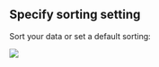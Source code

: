 [comment]: # ($page_title=Sort)

## Specify sorting setting

Sort your data or set a default sorting:

![](https://gblobscdn.gitbook.com/assets%2F-LQ08RFAKZvFADEiXKFy%2F-MjdGCqxlbkT8Vx6x-ht%2F-MjdLI9omlDy8XtbjkXe%2Ftestgif27.gif?alt=media&token=2c9e9302-9d11-4997-893d-36abe985f24e)

